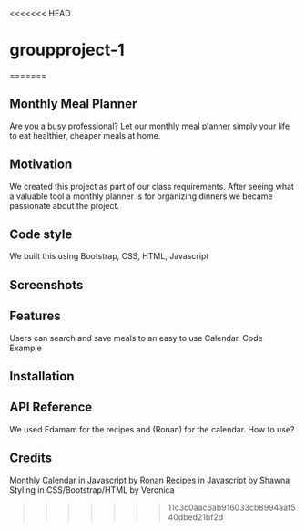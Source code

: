<<<<<<< HEAD
# groupproject-1
=======
## Monthly Meal Planner
Are you a busy professional?  Let our monthly meal planner simply your life to eat healthier, cheaper meals at home.

## Motivation
We created this project as part of our class requirements.  After seeing what a valuable tool a monthly planner is for organizing dinners we became passionate about the project.
## Code style
We built this using Bootstrap, CSS, HTML, Javascript
## Screenshots

## Features
Users can search and save meals to an easy to use Calendar.
Code Example

## Installation

## API Reference
We used Edamam for the recipes and  (Ronan) for the calendar. 
How to use?


## Credits
Monthly Calendar in Javascript by Ronan
Recipes in Javascript by Shawna
Styling in CSS/Bootstrap/HTML by Veronica
>>>>>>> 11c3c0aac6ab916033cb8994aaf540dbed21bf2d

